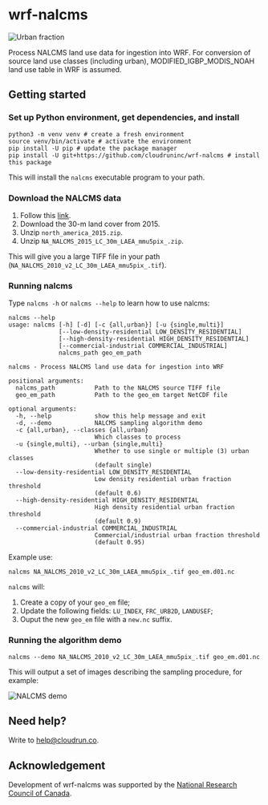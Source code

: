 # wrf-nalcms

![Urban fraction](img/frc_urb2d.png)

Process NALCMS land use data for ingestion into WRF.
For conversion of source land use classes (including urban),
MODIFIED_IGBP_MODIS_NOAH land use table in WRF is assumed.

## Getting started

### Set up Python environment, get dependencies, and install

```
python3 -m venv venv # create a fresh environment
source venv/bin/activate # activate the environment
pip install -U pip # update the package manager
pip install -U git+https://github.com/cloudruninc/wrf-nalcms # install this package
```

This will install the `nalcms` executable program to your path.

### Download the NALCMS data

1. Follow this [link](http://www.cec.org/north-american-environmental-atlas/land-cover-30m-2015-landsat-and-rapideye/).
2. Download the 30-m land cover from 2015.
3. Unzip `north_america_2015.zip`.
4. Unzip `NA_NALCMS_2015_LC_30m_LAEA_mmu5pix_.zip`.

This will give you a large TIFF file in your path (`NA_NALCMS_2010_v2_LC_30m_LAEA_mmu5pix_.tif`).

### Running nalcms

Type `nalcms -h` or `nalcms --help` to learn how to use nalcms:

```
nalcms --help
usage: nalcms [-h] [-d] [-c {all,urban}] [-u {single,multi}]
              [--low-density-residential LOW_DENSITY_RESIDENTIAL]
              [--high-density-residential HIGH_DENSITY_RESIDENTIAL]
              [--commercial-industrial COMMERCIAL_INDUSTRIAL]
              nalcms_path geo_em_path

nalcms - Process NALCMS land use data for ingestion into WRF

positional arguments:
  nalcms_path           Path to the NALCMS source TIFF file
  geo_em_path           Path to the geo_em target NetCDF file

optional arguments:
  -h, --help            show this help message and exit
  -d, --demo            NALCMS sampling algorithm demo
  -c {all,urban}, --classes {all,urban}
                        Which classes to process
  -u {single,multi}, --urban {single,multi}
                        Whether to use single or multiple (3) urban classes
                        (default single)
  --low-density-residential LOW_DENSITY_RESIDENTIAL
                        Low density residential urban fraction threshold
                        (default 0.6)
  --high-density-residential HIGH_DENSITY_RESIDENTIAL
                        High density residential urban fraction threshold
                        (default 0.9)
  --commercial-industrial COMMERCIAL_INDUSTRIAL
                        Commercial/industrial urban fraction threshold
                        (default 0.95)
```

Example use:

```
nalcms NA_NALCMS_2010_v2_LC_30m_LAEA_mmu5pix_.tif geo_em.d01.nc
```

`nalcms` will:

1. Create a copy of your `geo_em` file;
2. Update the following fields: `LU_INDEX`, `FRC_URB2D`, `LANDUSEF`;
3. Ouput the new `geo_em` file with a `new.nc` suffix.

### Running the algorithm demo

```
nalcms --demo NA_NALCMS_2010_v2_LC_30m_LAEA_mmu5pix_.tif geo_em.d01.nc
```

This will output a set of images describing the sampling procedure, for example:

![NALCMS demo](img/nalcms_demo.png)

## Need help?

Write to [help@cloudrun.co](mailto:help@cloudrun.co).

## Acknowledgement

Development of wrf-nalcms was supported by the [National Research Council of Canada](https://nrc.canada.ca/en).

